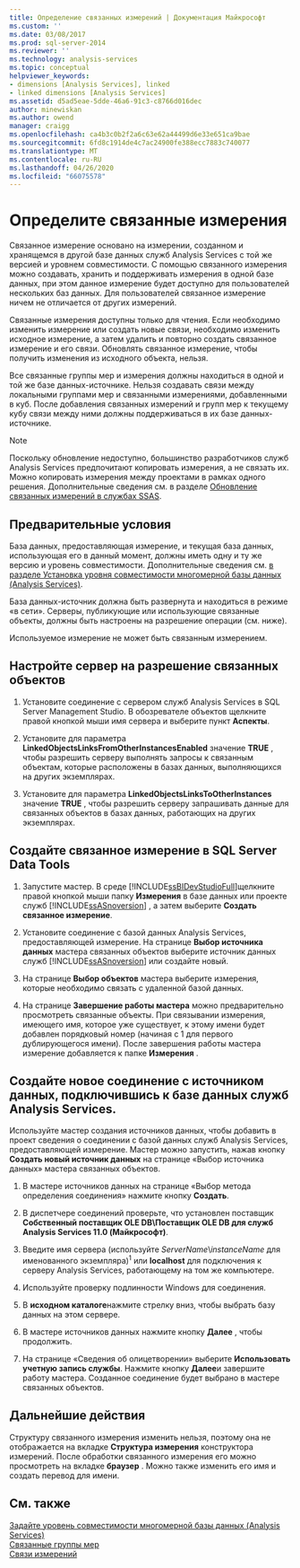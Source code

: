 ```yaml
---
title: Определение связанных измерений | Документация Майкрософт
ms.custom: ''
ms.date: 03/08/2017
ms.prod: sql-server-2014
ms.reviewer: ''
ms.technology: analysis-services
ms.topic: conceptual
helpviewer_keywords:
- dimensions [Analysis Services], linked
- linked dimensions [Analysis Services]
ms.assetid: d5ad5eae-5dde-46a6-91c3-c8766d016dec
author: minewiskan
ms.author: owend
manager: craigg
ms.openlocfilehash: ca4b3c0b2f2a6c63e62a44499d6e33e651ca9bae
ms.sourcegitcommit: 6fd8c1914de4c7ac24900fe388ecc7883c740077
ms.translationtype: MT
ms.contentlocale: ru-RU
ms.lasthandoff: 04/26/2020
ms.locfileid: "66075578"
---
```

# <a name="define-linked-dimensions"></a>Определите связанные измерения
  Связанное измерение основано на измерении, созданном и хранящемся в другой базе данных служб Analysis Services с той же версией и уровнем совместимости. С помощью связанного измерения можно создавать, хранить и поддерживать измерения в одной базе данных, при этом данное измерение будет доступно для пользователей нескольких баз данных. Для пользователей связанное измерение ничем не отличается от других измерений.  
  
 Связанные измерения доступны только для чтения. Если необходимо изменить измерение или создать новые связи, необходимо изменить исходное измерение, а затем удалить и повторно создать связанное измерение и его связи. Обновлять связанное измерение, чтобы получить изменения из исходного объекта, нельзя.  
  
 Все связанные группы мер и измерения должны находиться в одной и той же базе данных-источнике. Нельзя создавать связи между локальными группами мер и связанными измерениями, добавленными в куб. После добавления связанных измерений и групп мер к текущему кубу связи между ними должны поддерживаться в их базе данных-источнике.  
  
> [!NOTE]  
>  Поскольку обновление недоступно, большинство разработчиков служб Analysis Services предпочитают копировать измерения, а не связать их. Можно копировать измерения между проектами в рамках одного решения. Дополнительные сведения см. в разделе [Обновление связанных измерений в службах SSAS](http://sqlblog.com/blogs/marco_russo/archive/2006/09/12/refresh-of-a-linked-dimension-in-ssas.aspx).  
  
## <a name="prerequisites"></a>Предварительные условия  
 База данных, предоставляющая измерение, и текущая база данных, использующая его в данный момент, должны иметь одну и ту же версию и уровень совместимости. Дополнительные сведения см. [в разделе Установка уровня совместимости многомерной базы данных &#40;Analysis Services&#41;](compatibility-level-of-a-multidimensional-database-analysis-services.md).  
  
 База данных-источник должна быть развернута и находиться в режиме «в сети». Серверы, публикующие или использующие связанные объекты, должны быть настроены на разрешение операции (см. ниже).  
  
 Используемое измерение не может быть связанным измерением.  
  
## <a name="configure-server-to-allow-linked-objects"></a>Настройте сервер на разрешение связанных объектов  
  
1.  Установите соединение с сервером служб Analysis Services в SQL Server Management Studio. В обозревателе объектов щелкните правой кнопкой мыши имя сервера и выберите пункт **Аспекты**.  
  
2.  Установите для параметра **LinkedObjectsLinksFromOtherInstancesEnabled** значение **TRUE** , чтобы разрешить серверу выполнять запросы к связанным объектам, которые расположены в базах данных, выполняющихся на других экземплярах.  
  
3.  Установите для параметра **LinkedObjectsLinksToOtherInstances** значение **TRUE** , чтобы разрешить серверу запрашивать данные для связанных объектов в базах данных, работающих на других экземплярах.  
  
## <a name="create-a-linked-dimension-in-sql-server-data-tools"></a>Создайте связанное измерение в SQL Server Data Tools  
  
1.  Запустите мастер. В среде [!INCLUDE[ssBIDevStudioFull](../../includes/ssbidevstudiofull-md.md)]щелкните правой кнопкой мыши папку **Измерения** в базе данных или проекте служб [!INCLUDE[ssASnoversion](../../includes/ssasnoversion-md.md)] , а затем выберите **Создать связанное измерение**.  
  
2.  Установите соединение с базой данных Analysis Services, предоставляющей измерение. На странице **Выбор источника данных** мастера связанных объектов выберите источник данных служб [!INCLUDE[ssASnoversion](../../includes/ssasnoversion-md.md)] или создайте новый.  
  
3.  На странице **Выбор объектов** мастера выберите измерения, которые необходимо связать с удаленной базой данных.  
  
4.  На странице **Завершение работы мастера** можно предварительно просмотреть связанные объекты. При связывании измерения, имеющего имя, которое уже существует, к этому имени будет добавлен порядковый номер (начиная с 1 для первого дублирующегося имени). После завершения работы мастера измерение добавляется к папке **Измерения** .  
  
##  <a name="create-a-new-data-source-connection-to-an-analysis-services-database"></a><a name="bkmk_CreateNew"></a> Создайте новое соединение с источником данных, подключившись к базе данных служб Analysis Services.  
 Используйте мастер создания источников данных, чтобы добавить в проект сведения о соединении с базой данных служб Analysis Services, предоставляющей измерение. Мастер можно запустить, нажав кнопку **Создать новый источник данных** на странице «Выбор источника данных» мастера связанных объектов.  
  
1.  В мастере источников данных на странице «Выбор метода определения соединения» нажмите кнопку **Создать**.  
  
2.  В диспетчере соединений проверьте, что установлен поставщик **Собственный поставщик OLE DB\Поставщик OLE DB для служб Analysis Services 11.0 (Майкрософт)**.  
  
3.  Введите имя сервера (используйте *ServerName*\\*instanceName* для именованного экземпляра)<sup>1</sup> или **localhost** для подключения к серверу Analysis Services, работающему на том же компьютере.  
  
4.  Используйте проверку подлинности Windows для соединения.  
  
5.  В **исходном каталоге**нажмите стрелку вниз, чтобы выбрать базу данных на этом сервере.  
  
6.  В мастере источников данных нажмите кнопку **Далее** , чтобы продолжить.  
  
7.  На странице «Сведения об олицетворении» выберите **Использовать учетную запись службы**. Нажмите кнопку **Далее**и завершите работу мастера. Созданное соединение будет выбрано в мастере связанных объектов.  
  
## <a name="next-steps"></a>Дальнейшие действия  
 Структуру связанного измерения изменить нельзя, поэтому она не отображается на вкладке **Структура измерения** конструктора измерений. После обработки связанного измерения его можно просмотреть на вкладке **браузер** . Можно также изменить его имя и создать перевод для имени.  
  
## <a name="see-also"></a>См. также  
 [Задайте уровень совместимости многомерной базы данных &#40;Analysis Services&#41;](compatibility-level-of-a-multidimensional-database-analysis-services.md)   
 [Связанные группы мер](linked-measure-groups.md)   
 [Связи измерений](../multidimensional-models-olap-logical-cube-objects/dimension-relationships.md)  
  
  

